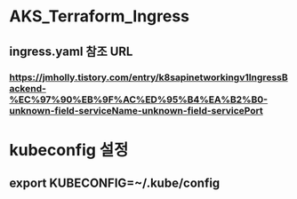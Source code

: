 # AKS_Terraform_Ingress
## ingress.yaml 참조 URL
### https://jmholly.tistory.com/entry/k8sapinetworkingv1IngressBackend-%EC%97%90%EB%9F%AC%ED%95%B4%EA%B2%B0-unknown-field-serviceName-unknown-field-servicePort

# kubeconfig 설정
## export KUBECONFIG=~/.kube/config
